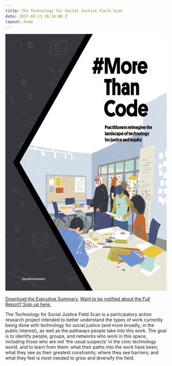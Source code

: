```yaml
---
title: The Technology for Social Justice Field Scan
date: 2017-02-13 16:34:00 Z
layout: home
---
```


[<img class="cover" src="/morethancode/T4SJ_Exec_Summ_final_web_cover.jpg" height="800px">](/morethancode/T4SJ_Exec_Summ_final_web.pdf)

[Download the Executive Summary.](/morethancode/T4SJ_Exec_Summ_final_web.pdf)
[Want to be notified about the Full Report? Sign up here.](https://goo.gl/forms/3tUQvTv1vlo6lf6Y2)

The Technology for Social Justice Field Scan is a participatory action research project intended to better understand the types of work currently being done with technology for social justice (and more broadly, in the public interest), as well as the pathways people take into this work. The goal is to identify people, groups, and networks who work in this space, including those who are not ‘the usual suspects’ in the civic technology world, and to learn from them: what their paths into the work have been; what they see as their greatest constraints; where they see barriers; and what they feel is most needed to grow and diversify the field.
